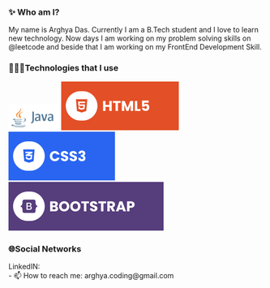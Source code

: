### ✨ Who am I?
My name is Arghya Das. Currently I am a B.Tech student and I love to learn new 
technology. Now days I am working on my problem solving skills on @leetcode and beside that I am working on my FrontEnd Development Skill.

### 👨🏽‍💻Technologies that I use
<div style = "disply : flex">
  <img width = "100" src = "https://github.com/alfaArghya/alfaArghya/blob/main/assets/java.png">
  <img   src = "https://github.com/alfaArghya/alfaArghya/blob/main/assets/html.svg">
  <img   src = "https://github.com/alfaArghya/alfaArghya/blob/main/assets/css.svg">
  <img  src = "https://github.com/alfaArghya/alfaArghya/blob/main/assets/bootstrap.svg">
</div>

### 🌐Social Networks
<div>
  <div>
      LinkedIN: <a herf = "https://www.linkedin.com/in/alfaarghya/">
  </div>
  <div>
      - 📫 How to reach me: arghya.coding@gmail.com
  </div>
</div>

<!--
**alfaArghya/alfaArghya** is a ✨ _special_ ✨ repository because its `README.md` (this file) appears on your GitHub profile.

Here are some ideas to get you started:

- 🔭 I’m currently working on ...
- 🌱 I’m currently learning ...
- 👯 I’m looking to collaborate on ...
- 🤔 I’m looking for help with ...
- 💬 Ask me about ...
- 📫 How to reach me: ...
- 😄 Pronouns: ...
- ⚡ Fun fact: ...
👋
-->
